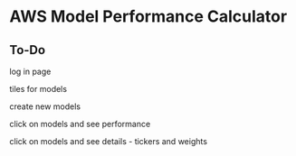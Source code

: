 <h1>AWS Model Performance Calculator</h1>

<h2>To-Do</h2>
<p>log in page</p>
<p>tiles for models</p>
<p>create new models</p>
<p>click on models and see performance</p>
<p>click on models and see details - tickers and weights </p></p>


